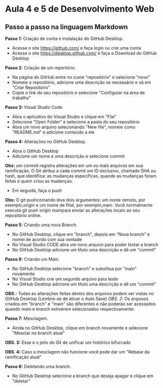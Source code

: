 # Aula 4 e 5 de Desenvolvimento Web
## Passo a passo na linguagem Markdown

**Passo 1:** Criação de conta e instalação do GitHub Desktop.

* Acesse o site <https://github.com/> e faça login ou crie uma conta
* Acesse o site <https://desktop.github.com/> e faça o Download do GitHub Desktop

**Passo 2:** Criação de um repertório.

* Na página do GitHub entre no icone "repositório" e selecione "novo"
* Nomeie o repositório, adicione uma descrição se necessário e vá em "Criar Repositório"
* Copie o link do seu repositório e selecione "Configurar na área de trabalho"

**Passo 3:** Visual Studio Code.

* Abra o aplicativo do Visual Studio e clique em "File"
* Selecione "Open Folder" e selecione a pasta do seu repositório
* Abra um novo arquivo selecionando "New file", nomeie como "README.md" e adicione conteúdo a ele

**Passo 4:** Alterações no GitHub Desktop.

* Abra o GitHub Desktop
* Adicione um nome e uma descrição e selecione commit

**Obs:** um commit registra alterações em um ou mais arquivos em sua ramificação. O Git atribui a cada commit um ID exclusivo, chamado SHA ou hash, que identifica: as mudanças específicas, quando as mudanças foram feitas e quem criou as mudanças.
* Em seguida, faça o push

**Obs:** O git pushcomando leva dois argumentos: um nome remoto, por exemplo,origin e um nome de filial, por exemplo,main. Você normalmente executa git push origin mainpara enviar as alterações locais ao seu repositório online.

**Passo 5:** Criando uma nova Branch.

* No GitHub Desktop, clique em "branch", depois em "Nova branch" e nomei de acordo com sua vontade
* No Visual Studio CODE abra um novo arquivo para poder testar a branch
* No GitHub Desktop adicione um título uma descrição e dê um "commit"

**Passo 6:** Criando um Main.

* No GitHub Desktop selecione "branch" e substitua por "main" novamente
* No Visual Studio crie um segundo arquivo para teste
* No GitHub Desktop adicione um título uma descrição e dê um "commit"

**OBS.:** Todas as alterações feitas dentro dos arquivos podem ser vistas no GitHub Desktop (Lembre-se de ativar o Auto Save)
*OBS. 2:* Os arquivos criados em "branch" e "main" são diferentes e não poderão ser acessados quando main e branch estiverem selecionados respectivamente.

**Passo 7:** Mesclagem.

* Ainda no GitHub Desktop, clique em branch novamente e selecione "Mesclar no branch atual"

**OBS. 3:** Esse é o jeito do Git de unificar um histórico bifurcado

**OBS. 4:** Caso a mesclagem não funcione você pode dar um "Rebase da ramificação atual"

**Passo 8:** Deletando uma branch.

* No GitHub Desktop selecione a branch que deseja apagar e clique em "deletar"